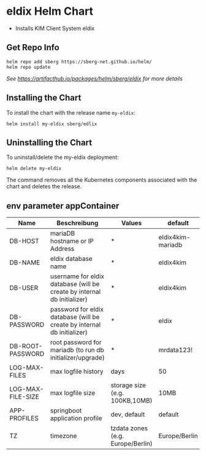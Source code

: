 # eldix Helm Chart

* Installs KIM Client System eldix

## Get Repo Info

```console
helm repo add sberg https://sberg-net.github.io/helm/
helm repo update
```

_See https://artifacthub.io/packages/helm/sberg/eldix for more details_

## Installing the Chart

To install the chart with the release name `my-eldix`:

```console
helm install my-eldix sberg/edlix
```

## Uninstalling the Chart

To uninstall/delete the my-eldix deployment:

```console
helm delete my-eldix
```

The command removes all the Kubernetes components associated with the chart and deletes the release.

## env parameter appContainer

| Name                      | Beschreibung                                                           | Values                           | default          |
|---------------------------|------------------------------------------------------------------------|----------------------------------|------------------|
| DB-HOST                   | mariaDB hostname or IP Address                                         | *                                | eldix4kim-mariadb |
| DB-NAME                   | eldix database name                                                    | *                                | eldix4kim        |
| DB-USER                   | username for eldix database (will be create by internal db initializer) | *                                | eldix4kim        |
| DB-PASSWORD               | password for eldix database (will be create by internal db initializer) | *                                | eldix            |
| DB-ROOT-PASSWORD          | root password for mariadb (to run db initializer/upgrade)              | *                                | mrdata123!       |
| LOG-MAX-FILES             | max logfile history                                                    | days                             | 50               |
| LOG-MAX-FILE-SIZE         | max logfile size                                                       | storage size (e.g. 100KB,10MB)   | 10MB             | 
| APP-PROFILES              | springboot application profile                                         | dev, default                     | default          |
| TZ                        | timezone                                                               | tzdata zones (e.g. Europe/Berlin) | Europe/Berlin    |

